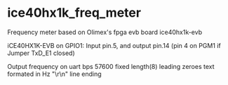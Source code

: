# ice40hx1k_freq_meter
Frequency meter based on Olimex's fpga evb board ice40hx1k-evb

iCE40HX1K-EVB on GPIO1: Input pin.5, and output pin.14 (pin 4 on PGM1 if Jumper TxD_E1 closed)

Output frequency on uart bps 57600 fixed length(8) leading zeroes text formated in Hz "\r\n" line ending
